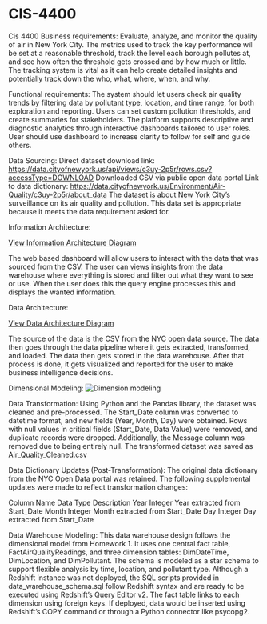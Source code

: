 # CIS-4400
Cis 4400 
Business requirements: Evaluate, analyze, and monitor the quality of air in New York City. The metrics used to track the key performance will be set at a reasonable threshold, track the level each borough pollutes at, and see how often the threshold gets crossed and by how much or little. The tracking system is vital as it can help create detailed insights and potentially track down the who, what, where, when, and why.

Functional requirements: The system should let users check air quality trends by filtering data by pollutant type, location, and time range, for both exploration and reporting. Users can set custom pollution thresholds, and create summaries for stakeholders. The platform supports descriptive and diagnostic analytics through interactive dashboards tailored to user roles. User should use dashboard to increase clarity to follow for self and guide others.

Data Sourcing: 
Direct dataset download link: https://data.cityofnewyork.us/api/views/c3uy-2p5r/rows.csv?accessType=DOWNLOAD
Downloaded CSV via public open data portal
Link to data dictionary: https://data.cityofnewyork.us/Environment/Air-Quality/c3uy-2p5r/about_data
The dataset is about New York City’s surveillance on its air quality and pollution. This data set is appropriate because it meets the data requirement asked for. 

Information Architecture:

[View Information Architecture Diagram](./info%20arch.drawio.png)

The web based dashboard will allow users to interact with the data that was sourced from the CSV. The user can views insights from the data warehouse where everything is stored and filter out what they want to see or use. When the user does this the query engine processes this and displays the wanted information.

Data Architecture:

[View Data Architecture Diagram](./data%20arch.drawio.png)


The source of the data is the CSV from the NYC open data source. The data then goes through the data pipeline where it gets extracted, transformed, and loaded. The data then gets stored in the data warehouse. After that process is done, it gets visualized and reported for the user to make business intelligence decisions. 


Dimensional Modeling: 
![Dimension modeling](https://github.com/thatf90/CIS-4400/issues/2)

Data Transformation:
Using Python and the Pandas library, the dataset was cleaned and pre-processed. The Start_Date column was converted to datetime format, and new fields (Year, Month, Day) were obtained. Rows with null values in critical fields (Start_Date, Data Value) were removed, and duplicate records were dropped. Additionally, the Message column was removed due to being entirely null.
The transformed dataset was saved as Air_Quality_Cleaned.csv

Data Dictionary Updates (Post-Transformation):
The original data dictionary from the NYC Open Data portal was retained. The following supplemental updates were made to reflect transformation changes:

Column Name	Data Type	Description
Year	Integer	Year extracted from Start_Date
Month	Integer	Month extracted from Start_Date
Day	Integer	Day extracted from Start_Date

Data Warehouse Modeling: This data warehouse design follows the dimensional model from Homework 1. It uses one central fact table, FactAirQualityReadings, and three dimension tables: DimDateTime, DimLocation, and DimPollutant. The schema is modeled as a star schema to support flexible analysis by time, location, and pollutant type.
Although a Redshift instance was not deployed, the SQL scripts provided in data_warehouse_schema.sql follow Redshift syntax and are ready to be executed using Redshift’s Query Editor v2. The fact table links to each dimension using foreign keys. If deployed, data would be inserted using Redshift’s COPY command or through a Python connector like psycopg2.


